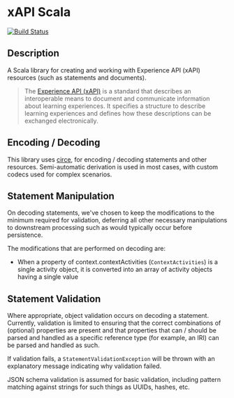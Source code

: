 # xAPI Scala 

[![Build Status](https://github.com/github/docs/actions/workflows/main.yml/badge.svg?branch=main)](https://github.com/integralla/xapi-scala/actions/workflows/scala.yml?query=branch%3Amain++)

## Description

A Scala library for creating and working with Experience API (xAPI) resources (such as statements
and documents).

> The [Experience API (xAPI)](https://xapi.ieee-saopen.org/) is a standard that describes an
> interoperable means to document and communicate information about learning experiences. It
> specifies a structure to describe learning experiences and defines how these descriptions can be
> exchanged electronically.

## Encoding / Decoding

This library uses [circe](https://circe.github.io/circe/), for encoding / decoding statements and
other resources. Semi-automatic derivation is used in most cases, with custom codecs used for
complex scenarios.

## Statement Manipulation

On decoding statements, we've chosen to keep the modifications to the minimum required for
validation, deferring all other necessary manipulations to downstream processing such as would
typically occur before persistence.

The modifications that are performed on decoding are:

* When a property of context.contextActivities (`ContextActivities`) is a single activity object, it
  is converted into an array of activity objects having a single value

## Statement Validation

Where appropriate, object validation occurs on decoding a statement. Currently, validation is
limited to ensuring that the correct combinations of (optional) properties are present and that
properties that can / should be parsed and handled as a specific reference type (for example, an
IRI) can be parsed and handled as such.

If validation fails, a `StatementValidationException` will be thrown with an explanatory message
indicating why validation failed.

JSON schema validation is assumed for basic validation, including pattern matching against strings
for such things as UUIDs, hashes, etc.
